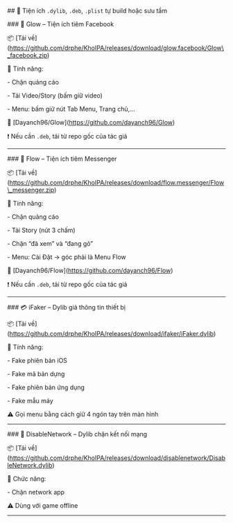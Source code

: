 \## 🧩 Tiện ích `.dylib`, `.deb`, `.plist` tự build hoặc sưu tầm



\### 🌟 Glow – Tiện ích tiêm Facebook  

📦 \[Tải về](https://github.com/drphe/KhoIPA/releases/download/glow.facebook/Glow\_facebook.zip)  

🔧 Tính năng:

\- Chặn quảng cáo

\- Tải Video/Story (bấm giữ video)

\- Menu: bấm giữ nút Tab Menu, Trang chủ,...



🔗 \[Dayanch96/Glow](https://github.com/dayanch96/Glow)  

❗️ Nếu cần `.deb`, tải từ repo gốc của tác giả



---



\### 💬 Flow – Tiện ích tiêm Messenger  

📦 \[Tải về](https://github.com/drphe/KhoIPA/releases/download/flow.messenger/Flow\_messenger.zip)  

🔧 Tính năng:

\- Chặn quảng cáo

\- Tải Story (nút 3 chấm)

\- Chặn “đã xem” và “đang gõ”

\- Menu: Cài Đặt → góc phải là Menu Flow



🔗 \[Dayanch96/Flow](https://github.com/dayanch96/Flow)  

❗️ Nếu cần `.deb`, tải từ repo gốc của tác giả



---



\### 💳 iFaker – Dylib giả thông tin thiết bị  

📦 \[Tải về](https://github.com/drphe/KhoIPA/releases/download/ifaker/iFaker.dylib)  

🔧 Tính năng:

\- Fake phiên bản iOS

\- Fake mã bản dựng

\- Fake phiên bản ứng dụng

\- Fake mẫu máy  

⚠️ Gọi menu bằng cách giữ 4 ngón tay trên màn hình



---



\### 🚫 DisableNetwork – Dylib chặn kết nối mạng  

📦 \[Tải về](https://github.com/drphe/KhoIPA/releases/download/disablenetwork/DisableNetwork.dylib)  

🔧 Chức năng:

\- Chặn network app  

⚠️ Dùng với game offline



---

